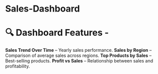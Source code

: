 # Sales-Dashboard
# 🔍 Dashboard Features  -
**Sales Trend Over Time** – Yearly sales performance. 
**Sales by Region** – Comparison of average sales across regions. 
**Top Products by Sales** – Best-selling products. 
**Profit vs Sales** – Relationship between sales and profitability.
